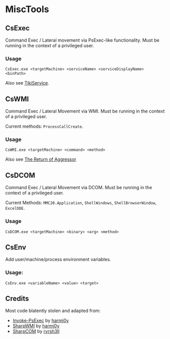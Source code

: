 # MiscTools

## CsExec
Command Exec / Lateral movement via PsExec-like functionality.  Must be running in the context of a privileged user.

### Usage
```
CsExec.exe <targetMachine> <serviceName> <serviceDisplayName> <binPath>
```

Also see [TikiService](https://rastamouse.me/2019/08/tikiservice/).

## CsWMI
Command Exec / Lateral Movement via WMI. Must be running in the context of a privileged user.

Current methods: `ProcessCallCreate`.

### Usage
```
CsWMI.exe <targetMachine> <command> <method>
```

Also see [The Return of Aggressor](https://rastamouse.me/2019/06/the-return-of-aggressor/)

## CsDCOM
Command Exec / Lateral Movement via DCOM. Must be running in the context of a privileged user.

Current Methods: `MMC20.Application`, `ShellWindows`, `ShellBrowserWindow`, `ExcelDDE`.

### Usage
```
CsDCOM.exe <targetMachine> <binary> <arg> <method>
```

## CsEnv
Add user/machine/process environment variables.

### Usage:
```
CsEnv.exe <variableName> <value> <target>
```

## Credits
Most code blatently stolen and adapted from:
- [Invoke-PsExec](https://github.com/EmpireProject/Empire/blob/master/data/module_source/lateral_movement/Invoke-PsExec.ps1) by [harmj0y](https://twitter.com/harmj0y)
- [SharpWMI](https://github.com/GhostPack/SharpWMI) by [harmj0y](https://twitter.com/harmj0y)
- [SharpCOM](https://github.com/rvrsh3ll/SharpCOM) by [rvrsh3ll](https://twitter.com/424f424f)